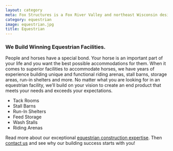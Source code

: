 ```yaml
---
layout: category
meta: Fox Structures is a Fox River Valley and northeast Wisconsin design/build contractor specializing in equestrian, agricultural and commercial construction.
category: equestrian
image: equestrian.jpg
title: Equestrian
---
```


### We Build Winning Equestrian Facilities.

People and horses have a special bond. Your horse is an important part of your life and you want the best possible accommodations for them. When it comes to superior facilities to accommodate horses, we have years of experience building unique and functional riding arenas, stall barns, storage areas, run-in shelters and more. No matter what you are looking for in an equestrian facility, we’ll build on your vision to create an end product that meets your needs and exceeds your expectations.

* Tack Rooms
* Stall Barns
* Run-In Shelters
* Feed Storage
* Wash Stalls
* Riding Arenas 

Read more about our exceptional [equestrian construction expertise](/downloads/equestrian.pdf). Then [contact us](/contact/) and see why our building success starts with you!
